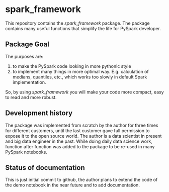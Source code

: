 # spark_framework  
  
This repository contains the *spark_framework* package. The package contains many useful functions that simplify  the life for PySpark developer.  
  
## Package Goal  
  
The purposes are:  
1. to make the PySpark code looking in more pythonic style   
2. to implement many things in more optimal way. E.g. calculation of medians, quantiles, etc., which works too slowly in default Spark implementation.    
  
So, by using *spark_framework* you will make your code more compact, easy to read and more robust.  
  
## Development history  
  
The package was implemented from scratch by the author for three times for different customers, until the last  customer gave full permission to expose it to the open source world. The author is a data scientist in present  and big data engineer in the past. While doing daily data science work, function after function was added to the  package to be re-used in many PySpark notebooks.   
  
## Status of documentation  
  
This is just initial commit to github, the author plans to extend the code of the demo notebook in the near future  and to add documentation.  